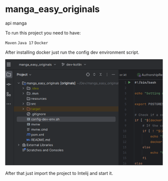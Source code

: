 # manga_easy_originals
api manga

To run this project you need to have:

`Maven`
`Java 17`
`Docker`

After installing docker just run the config dev environment script.

![click in the play](resources/config-dev-env.png)

After that just import the project to Intelij and start it.
